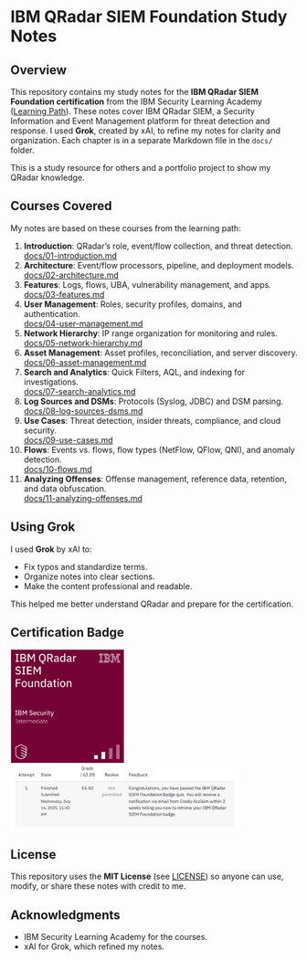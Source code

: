 # IBM QRadar SIEM Foundation Study Notes

## Overview
This repository contains my study notes for the **IBM QRadar SIEM Foundation certification** from the IBM Security Learning Academy ([Learning Path](https://www.ibm.com/training/learning-path/ibm-qradar-siem-foundation-694)). These notes cover IBM QRadar SIEM, a Security Information and Event Management platform for threat detection and response. I used **Grok**, created by xAI, to refine my notes for clarity and organization. Each chapter is in a separate Markdown file in the `docs/` folder.

This is a study resource for others and a portfolio project to show my QRadar knowledge.

## Courses Covered
My notes are based on these courses from the learning path:

1. **Introduction**: QRadar’s role, event/flow collection, and threat detection.  
   [docs/01-introduction.md](docs/01-introduction.md)
2. **Architecture**: Event/flow processors, pipeline, and deployment models.  
   [docs/02-architecture.md](docs/02-architecture.md)
3. **Features**: Logs, flows, UBA, vulnerability management, and apps.  
   [docs/03-features.md](docs/03-features.md)
4. **User Management**: Roles, security profiles, domains, and authentication.  
   [docs/04-user-management.md](docs/04-user-management.md)
5. **Network Hierarchy**: IP range organization for monitoring and rules.  
   [docs/05-network-hierarchy.md](docs/05-network-hierarchy.md)
6. **Asset Management**: Asset profiles, reconciliation, and server discovery.  
   [docs/06-asset-management.md](docs/06-asset-management.md)
7. **Search and Analytics**: Quick Filters, AQL, and indexing for investigations.  
   [docs/07-search-analytics.md](docs/07-search-analytics.md)
8. **Log Sources and DSMs**: Protocols (Syslog, JDBC) and DSM parsing.  
   [docs/08-log-sources-dsms.md](docs/08-log-sources-dsms.md)
9. **Use Cases**: Threat detection, insider threats, compliance, and cloud security.  
   [docs/09-use-cases.md](docs/09-use-cases.md)
10. **Flows**: Events vs. flows, flow types (NetFlow, QFlow, QNI), and anomaly detection.  
    [docs/10-flows.md](docs/10-flows.md)
11. **Analyzing Offenses**: Offense management, reference data, retention, and data obfuscation.  
    [docs/11-analyzing-offenses.md](docs/11-analyzing-offenses.md)

## Using Grok
I used **Grok** by xAI to:
- Fix typos and standardize terms.
- Organize notes into clear sections.
- Make the content professional and readable.

This helped me better understand QRadar and prepare for the certification.

## Certification Badge

<img src="/images/IBM-Qradar-SIEM-Foundation-badge.png" alt="IBM QRadar SIEM Foundation Badge" width="200"/>



<img src="/images/QRadar-SIEM.png" alt="QRadar SIEM Overview" width="400"/>

## License
This repository uses the **MIT License** (see [LICENSE](LICENSE)) so anyone can use, modify, or share these notes with credit to me.

## Acknowledgments
- IBM Security Learning Academy for the courses.
- xAI for Grok, which refined my notes.
